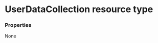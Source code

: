 # UserDataCollection resource type



### Properties
None

<!-- uuid: f8be7752-4993-454a-a33a-8a98517da1ca
2015-10-12 23:19:40 UTC -->